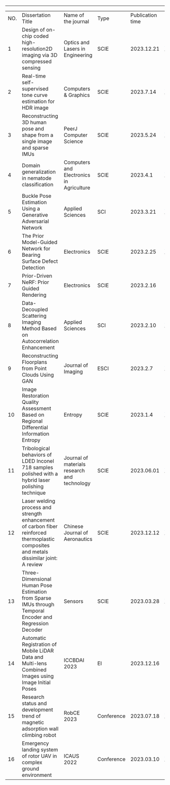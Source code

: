 ---
<table>
  <tr>
  <td height="20" class="xl69" width="72" style="height:15.0pt;width:54pt">NO.</td>
  <td class="xl69" width="324" style="width:243pt">Dissertation Title</td>
  <td class="xl69" width="288" style="width:216pt">Name of the journal</td>
  <td class="xl69" width="72" style="width:54pt">Type</td>
  <td class="xl69" width="154" style="width:116pt">Publication time</td>
  <td class="xl70" width="421" style="width:316pt">Download link</td>
 </tr>
 <tr height="40" style="height:30.0pt">
  <td height="40" class="xl65" width="72" style="height:30.0pt;width:54pt">1</td>
  <td class="xl65" width="324" style="width:243pt">Design of on-chip coded
  high-resolution2D imaging via 3D compressed sensing</td>
  <td class="xl65" width="288" style="width:216pt">Optics and Lasers in Engineering</td>
  <td class="xl65" width="72" style="width:54pt">SCIE</td>
  <td class="xl65" width="154" style="width:116pt">2023.12.21</td>
  <td class="xl67" width="421" style="width:316pt"><a href="https://doi.org/10.1016/j.optlaseng.2023.107995" target="_parent"><span style="color:#4874CB;font-family:&quot;Times New Roman&quot;, serif;mso-font-charset:
  0">https://doi.org/10.1016/j.optlaseng.2023.107995</span></a></td>
 </tr>
 <tr height="40" style="height:30.0pt">
  <td height="40" class="xl65" width="72" style="height:30.0pt;width:54pt">2</td>
  <td class="xl65" width="324" style="width:243pt">Real-time self-supervised tone
  curve estimation for HDR image</td>
  <td class="xl65" width="288" style="width:216pt">Computers &amp; Graphics</td>
  <td class="xl65" width="72" style="width:54pt">SCIE</td>
  <td class="xl65" width="154" style="width:116pt">2023.7.14</td>
  <td class="xl67" width="421" style="width:316pt"><a href="https://doi.org/10.1016/j.cag.2023.07.034" target="_parent"><span style="color:#4874CB;font-family:&quot;Times New Roman&quot;, serif;mso-font-charset:
  0">https://doi.org/10.1016/j.cag.2023.07.034</span></a></td>
 </tr>
 <tr height="40" style="height:30.0pt">
  <td height="40" class="xl65" width="72" style="height:30.0pt;width:54pt">3</td>
  <td class="xl65" width="324" style="width:243pt">Reconstructing 3D human pose and
  shape from a single image and sparse IMUs</td>
  <td class="xl65" width="288" style="width:216pt">PeerJ Computer Science</td>
  <td class="xl65" width="72" style="width:54pt">SCIE</td>
  <td class="xl65" width="154" style="width:116pt">2023.5.24</td>
  <td class="xl67" width="421" style="width:316pt"><a href="https://peerj.com/articles/cs-1401/" target="_parent"><span style="color:#4874CB;font-family:&quot;Times New Roman&quot;, serif;mso-font-charset:
  0">https://peerj.com/articles/cs-1401/</span></a></td>
 </tr>
 <tr height="20" style="height:15.0pt">
  <td height="20" class="xl65" width="72" style="height:15.0pt;width:54pt">4</td>
  <td class="xl65" width="324" style="width:243pt">Domain generalization in
  nematode classification</td>
  <td class="xl65" width="288" style="width:216pt">Computers and Electronics in
  Agriculture</td>
  <td class="xl65" width="72" style="width:54pt">SCIE</td>
  <td class="xl65" width="154" style="width:116pt">2023.4.1</td>
  <td class="xl67" width="421" style="width:316pt"><a href="https://doi.org/10.1016/j.compag.2023.107710" target="_parent"><span style="color:#4874CB;font-family:&quot;Times New Roman&quot;, serif;mso-font-charset:
  0">https://doi.org/10.1016/j.compag.2023.107710</span></a></td>
 </tr>
 <tr height="40" style="height:30.0pt">
  <td height="40" class="xl65" width="72" style="height:30.0pt;width:54pt">5</td>
  <td class="xl65" width="324" style="width:243pt">Buckle Pose Estimation Using a
  Generative Adversarial Network</td>
  <td class="xl65" width="288" style="width:216pt">Applied Sciences</td>
  <td class="xl65" width="72" style="width:54pt">SCI</td>
  <td class="xl65" width="154" style="width:116pt">2023.3.21</td>
  <td class="xl67" width="421" style="width:316pt"><a href="https://doi.org/10.3390/app13074220" target="_parent"><span style="color:#4874CB;font-family:&quot;Times New Roman&quot;, serif;mso-font-charset:
  0">https://doi.org/10.3390/app13074220</span></a></td>
 </tr>
 <tr height="40" style="height:30.0pt">
  <td height="40" class="xl65" width="72" style="height:30.0pt;width:54pt">6</td>
  <td class="xl65" width="324" style="width:243pt">The Prior Model-Guided Network
  for Bearing Surface Defect Detection</td>
  <td class="xl65" width="288" style="width:216pt">Electronics</td>
  <td class="xl65" width="72" style="width:54pt">SCIE</td>
  <td class="xl65" width="154" style="width:116pt">2023.2.25</td>
  <td class="xl67" width="421" style="width:316pt"><a href="https://doi.org/10.3390/electronics12051142" target="_parent"><span style="color:#4874CB;font-family:&quot;Times New Roman&quot;, serif;mso-font-charset:
  0">https://doi.org/10.3390/electronics12051142</span></a></td>
 </tr>
 <tr height="20" style="height:15.0pt">
  <td height="20" class="xl65" width="72" style="height:15.0pt;width:54pt">7</td>
  <td class="xl65" width="324" style="width:243pt">Prior-Driven NeRF: Prior Guided
  Rendering</td>
  <td class="xl65" width="288" style="width:216pt">Electronics</td>
  <td class="xl65" width="72" style="width:54pt">SCIE</td>
  <td class="xl65" width="154" style="width:116pt">2023.2.16</td>
  <td class="xl68" width="421" style="width:316pt">https://doi.org/10.3390/electronics12041014</td>
 </tr>
 <tr height="40" style="height:30.0pt">
  <td height="40" class="xl65" width="72" style="height:30.0pt;width:54pt">8</td>
  <td class="xl65" width="324" style="width:243pt">Data-Decoupled Scattering
  Imaging Method Based on Autocorrelation Enhancement</td>
  <td class="xl65" width="288" style="width:216pt">Applied Sciences</td>
  <td class="xl65" width="72" style="width:54pt">SCI</td>
  <td class="xl65" width="154" style="width:116pt">2023.2.10</td>
  <td class="xl67" width="421" style="width:316pt"><a href="https://doi.org/10.3390/app13042394" target="_parent"><span style="color:#4874CB;font-family:&quot;Times New Roman&quot;, serif;mso-font-charset:
  0">https://doi.org/10.3390/app13042394</span></a></td>
 </tr>
 <tr height="40" style="height:30.0pt">
  <td height="40" class="xl65" width="72" style="height:30.0pt;width:54pt">9</td>
  <td class="xl65" width="324" style="width:243pt">Reconstructing Floorplans from
  Point Clouds Using GAN</td>
  <td class="xl65" width="288" style="width:216pt">Journal of Imaging</td>
  <td class="xl65" width="72" style="width:54pt">ESCI</td>
  <td class="xl65" width="154" style="width:116pt">2023.2.7</td>
  <td class="xl67" width="421" style="width:316pt"><a href="https://doi.org/10.3390/jimaging9020039" target="_parent"><span style="color:#4874CB;font-family:&quot;Times New Roman&quot;, serif;mso-font-charset:
  0">https://doi.org/10.3390/jimaging9020039</span></a></td>
 </tr>
 <tr height="40" style="height:30.0pt">
  <td height="40" class="xl65" width="72" style="height:30.0pt;width:54pt">10</td>
  <td class="xl65" width="324" style="width:243pt">Image Restoration Quality
  Assessment Based on Regional Differential Information Entropy</td>
  <td class="xl65" width="288" style="width:216pt">Entropy</td>
  <td class="xl65" width="72" style="width:54pt">SCIE</td>
  <td class="xl65" width="154" style="width:116pt">2023.1.4</td>
  <td class="xl67" width="421" style="width:316pt"><a href="https://doi.org/10.3390/e25010144" target="_parent"><span style="color:#4874CB;font-family:&quot;Times New Roman&quot;, serif;mso-font-charset:
  0">https://doi.org/10.3390/e25010144</span></a></td>
 </tr>
 <tr height="40" style="height:30.0pt">
  <td height="40" class="xl65" width="72" style="height:30.0pt;width:54pt">11</td>
  <td class="xl65" width="324" style="width:243pt">Tribological behaviors of LDED
  Inconel 718 samples polished with a hybrid laser polishing technique</td>
  <td class="xl65" width="288" style="width:216pt">Journal of materials research
  and technology</td>
  <td class="xl65" width="72" style="width:54pt">SCIE</td>
  <td class="xl65" width="154" style="width:116pt">2023.06.01</td>
  <td class="xl67" width="421" style="width:316pt"><a href="https://doi.org/10.1016/j.jmrt.2023.05.230" target="_parent"><span style="color:#4874CB;font-family:&quot;Times New Roman&quot;, serif;mso-font-charset:
  0">https://doi.org/10.1016/j.jmrt.2023.05.230</span></a></td>
 </tr>
 <tr height="60" style="height:45.0pt">
  <td height="60" class="xl65" width="72" style="height:45.0pt;width:54pt">12</td>
  <td class="xl65" width="324" style="width:243pt">Laser welding process and
  strength enhancement of carbon fiber reinforced thermoplastic composites and
  metals dissimilar joint: A review</td>
  <td class="xl65" width="288" style="width:216pt">Chinese Journal of Aeronautics</td>
  <td class="xl65" width="72" style="width:54pt">SCIE</td>
  <td class="xl65" width="154" style="width:116pt">2023.12.12</td>
  <td class="xl67" width="421" style="width:316pt"><a href="https://doi.org/10.1016/j.cja.2023.02.025" target="_parent"><span style="color:#4874CB;font-family:&quot;Times New Roman&quot;, serif;mso-font-charset:
  0">https://doi.org/10.1016/j.cja.2023.02.025</span></a></td>
 </tr>
 <tr height="60" style="height:45.0pt">
  <td height="60" class="xl65" width="72" style="height:45.0pt;width:54pt">13</td>
  <td class="xl65" width="324" style="width:243pt">Three-Dimensional Human Pose
  Estimation from Sparse IMUs through Temporal Encoder and Regression Decoder</td>
  <td class="xl65" width="288" style="width:216pt">Sensors<span style="mso-spacerun:yes">&nbsp;</span></td>
  <td class="xl65" width="72" style="width:54pt">SCIE</td>
  <td class="xl65" width="154" style="width:116pt">2023.03.28</td>
  <td class="xl67" width="421" style="width:316pt"><a href="https://doi.org/10.3390/s23073547" target="_parent"><span style="color:#4874CB;font-family:&quot;Times New Roman&quot;, serif;mso-font-charset:
  0">https://doi.org/10.3390/s23073547</span></a></td>
 </tr>
 <tr height="40" style="height:30.0pt">
  <td height="40" class="xl65" width="72" style="height:30.0pt;width:54pt">14</td>
  <td class="xl65" width="324" style="width:243pt">Automatic Registration of Mobile
  LiDAR Data and Multi-lens Combined Images using Image Initial Poses</td>
  <td class="xl65" width="288" style="width:216pt">ICCBDAI 2023</td>
  <td class="xl65" width="72" style="width:54pt">EI</td>
  <td class="xl65" width="154" style="width:116pt">2023.12.16</td>
  <td class="xl68" width="421" style="width:316pt"><font class="font11"></font><font class="font10">ICCBDAI-000031</font></td>
 </tr>
 <tr height="40" style="height:30.0pt">
  <td height="40" class="xl65" width="72" style="height:30.0pt;width:54pt">15</td>
  <td class="xl65" width="324" style="width:243pt">Research status and development
  trend of magnetic adsorption wall climbing robot</td>
  <td class="xl65" width="288" style="width:216pt">RobCE 2023</td>
  <td class="xl65" width="72" style="width:54pt">Conference</td>
  <td class="xl65" width="154" style="width:116pt">2023.07.18</td>
  <td class="xl67" width="421" style="width:316pt"><a href="https://doi.org/10.1145/3598151.3598166" target="_parent"><span style="color:#4874CB;font-family:&quot;Times New Roman&quot;, serif;mso-font-charset:
  0">https://doi.org/10.1145/3598151.3598166</span></a></td>
 </tr>
 <tr height="40" style="height:30.0pt">
  <td height="40" class="xl65" width="72" style="height:30.0pt;width:54pt">16</td>
  <td class="xl65" width="324" style="width:243pt">Emergency landing system of
  rotor UAV in complex ground environment</td>
  <td class="xl65" width="288" style="width:216pt">ICAUS 2022</td>
  <td class="xl65" width="72" style="width:54pt">Conference</td>
  <td class="xl65" width="154" style="width:116pt">2023.03.10</td>
  <td class="xl67" width="421" style="width:316pt"><a href="https://doi.org/10.1007/978-981-99-0479-2_273" target="_parent"><span style="color:#4874CB;font-family:&quot;Times New Roman&quot;, serif;mso-font-charset:
  0">https://doi.org/10.1007/978-981-99-0479-2_273</span></a></td>
 </tr>
 <!--[if supportMisalignedColumns]-->
 <tr height="0" style="display:none">
  <td width="72" style="width:54pt"></td>
  <td width="324" style="width:243pt"></td>
  <td width="288" style="width:216pt"></td>
  <td width="72" style="width:54pt"></td>
  <td width="154" style="width:116pt"></td>
  <td width="421" style="width:316pt"></td>
 </tr>
</table>
